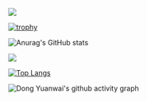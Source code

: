 [<img src="https://img.shields.io/badge/Zer0-hex" />](https://img.shields.io/badge/Github-Zer0--hex-brightgreen)

[![trophy](https://github-profile-trophy.vercel.app/?username=zer0-hex&theme=monokai)](https://github.com/ryo-ma/github-profile-trophy)

![Anurag's GitHub stats](https://github-readme-stats.vercel.app/api?username=zer0-hex&show_icons=true&theme=aura)

<a href="https://github.com/anuraghazra/github-readme-stats">
  <img align="center" src="https://github-readme-stats.vercel.app/api/pin/?username=zer0-hex&repo=nnz&theme=buefy" />
</a>

[![Top Langs](https://github-readme-stats.vercel.app/api/top-langs/?username=zer0-hex&layout=compact)](https://github.com/anuraghazra/github-readme-stats)

![Dong Yuanwai's github activity graph](https://activity-graph.herokuapp.com/graph?username=zer0-hex&theme=dracula)

<!--
✨🔭🌱👯🤔💬📫😄⚡📫💬✉️🕹️💞️🦞🥬🐓👀🚪👋
-->


